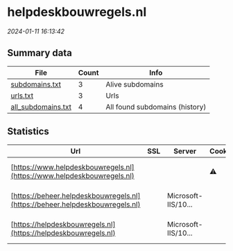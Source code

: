# helpdeskbouwregels.nl
*2024-01-11 16:13:42*
## Summary data
| File       | Count | Info |
|------------|-------|------|
|[subdomains.txt](/data/helpdeskbouwregels.nl/subdomains.txt)|3|Alive subdomains|
|[urls.txt](/data/helpdeskbouwregels.nl/urls.txt)|3|Urls|
|[all_subdomains.txt](/data/helpdeskbouwregels.nl/all_subdomains.txt)|4|All found subdomains (history)|
## Statistics
| Url | SSL | Server | Cookie | HSTS | CSP | XFO | XXP | RP | Tech |Title |
|------------|-------|------|------|------|------|------|------|------|------|------|
|[https://www.helpdeskbouwregels.nl](https://www.helpdeskbouwregels.nl)| ||:warning: |:white_check_mark: | | | |:white_check_mark: |Azure Azure Fron...|Home | Veelgeste...|
|[https://beheer.helpdeskbouwregels.nl](https://beheer.helpdeskbouwregels.nl)| |Microsoft-IIS/10...| | | | | |:white_check_mark: |Azure IIS:10.0 M...|Beheer | Veelges...|
|[https://helpdeskbouwregels.nl](https://helpdeskbouwregels.nl)| |Microsoft-IIS/10...| | | | | |:white_check_mark: |Azure HSTS IIS:1...|Home | Veelgeste...|
